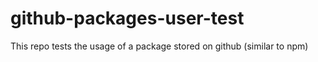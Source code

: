 # github-packages-user-test
This repo tests the usage of a package stored on github (similar to npm)
